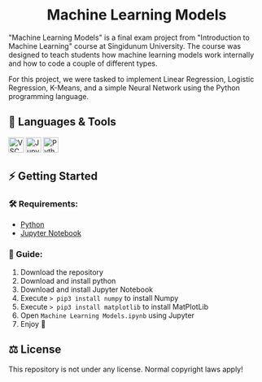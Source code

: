 <h1 align="center">Machine Learning Models</h1>

"Machine Learning Models" is a final exam project from "Introduction to Machine Learning" course at Singidunum University. The course was designed to teach students how machine learning models work internally and how to code a couple of different types.

For this project, we were tasked to implement Linear Regression, Logistic Regression, K-Means, and a simple Neural Network using the Python programming language.

## 🧰 Languages & Tools

<a href="https://code.visualstudio.com"><img src="https://cdn.jsdelivr.net/gh/devicons/devicon/icons/vscode/vscode-original.svg" width="30px" alt="VSCode" title="Visual Studio Code"></a>
<a href="https://jupyter.org/"><img src="https://cdn.jsdelivr.net/gh/devicons/devicon/icons/jupyter/jupyter-original.svg" width="30px" alt="Jupyter" title="Jupyter Notebook"></a>
<a href="https://www.python.org/"><img src="https://cdn.jsdelivr.net/gh/devicons/devicon/icons/python/python-original.svg" width="30px" alt="Python" title="Python"></a>

## ⚡ Getting Started

### 🛠 Requirements:

- [Python](https://www.python.org/downloads/)
- [Jupyter Notebook](https://jupyter.org/install)

### 📖 Guide:

1. Download the repository
2. Download and install python
3. Download and install Jupyter Notebook
4. Execute ```> pip3 install numpy``` to install Numpy
6. Execute ```> pip3 install matplotlib``` to install MatPlotLib
9. Open ```Machine Learning Models.ipynb``` using Jupyter
10. Enjoy 🙂

## ⚖ License
This repository is not under any license. Normal copyright laws apply!